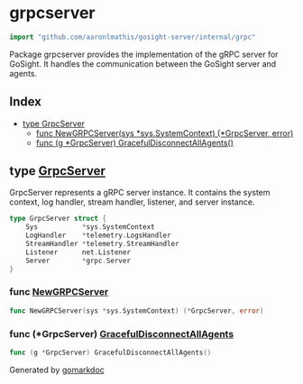 <!-- Code generated by gomarkdoc. DO NOT EDIT -->

# grpcserver

```go
import "github.com/aaronlmathis/gosight-server/internal/grpc"
```

Package grpcserver provides the implementation of the gRPC server for GoSight. It handles the communication between the GoSight server and agents.

## Index

- [type GrpcServer](<#GrpcServer>)
  - [func NewGRPCServer\(sys \*sys.SystemContext\) \(\*GrpcServer, error\)](<#NewGRPCServer>)
  - [func \(g \*GrpcServer\) GracefulDisconnectAllAgents\(\)](<#GrpcServer.GracefulDisconnectAllAgents>)


<a name="GrpcServer"></a>
## type [GrpcServer](<https://github.com/aaronlmathis/gosight-server/blob/main/internal/grpc/grpc.go#L50-L56>)

GrpcServer represents a gRPC server instance. It contains the system context, log handler, stream handler, listener, and server instance.

```go
type GrpcServer struct {
    Sys           *sys.SystemContext
    LogHandler    *telemetry.LogsHandler
    StreamHandler *telemetry.StreamHandler
    Listener      net.Listener
    Server        *grpc.Server
}
```

<a name="NewGRPCServer"></a>
### func [NewGRPCServer](<https://github.com/aaronlmathis/gosight-server/blob/main/internal/grpc/grpc.go#L62>)

```go
func NewGRPCServer(sys *sys.SystemContext) (*GrpcServer, error)
```



<a name="GrpcServer.GracefulDisconnectAllAgents"></a>
### func \(\*GrpcServer\) [GracefulDisconnectAllAgents](<https://github.com/aaronlmathis/gosight-server/blob/main/internal/grpc/grpc.go#L182>)

```go
func (g *GrpcServer) GracefulDisconnectAllAgents()
```



Generated by [gomarkdoc](<https://github.com/princjef/gomarkdoc>)
